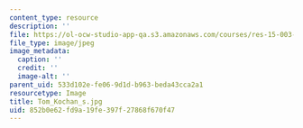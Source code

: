 ```yaml
---
content_type: resource
description: ''
file: https://ol-ocw-studio-app-qa.s3.amazonaws.com/courses/res-15-003-shaping-the-future-of-work-15-662x-spring-2016/852b0e62fd9a19fe397f27868f670f47_Tom_Kochan_s.jpg
file_type: image/jpeg
image_metadata:
  caption: ''
  credit: ''
  image-alt: ''
parent_uid: 533d102e-fe06-9d1d-b963-beda43cca2a1
resourcetype: Image
title: Tom_Kochan_s.jpg
uid: 852b0e62-fd9a-19fe-397f-27868f670f47
---
```

